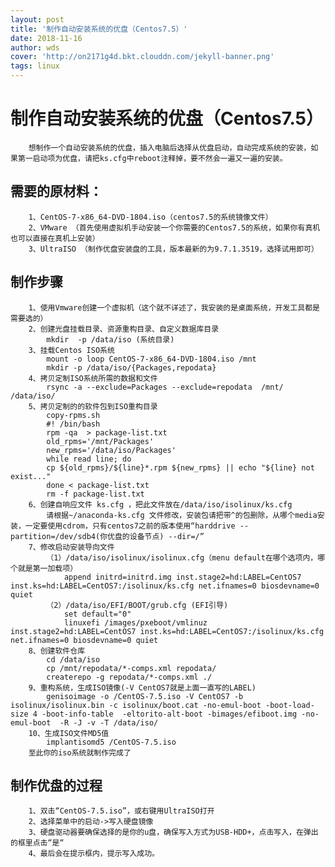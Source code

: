 ```yaml
---
layout: post
title: '制作自动安装系统的优盘（Centos7.5）'
date: 2018-11-16
author: wds
cover: 'http://on2171g4d.bkt.clouddn.com/jekyll-banner.png'
tags: linux
---
```


# 制作自动安装系统的优盘（Centos7.5） #
		想制作一个自动安装系统的优盘，插入电脑后选择从优盘启动，自动完成系统的安装，如果第一启动项为优盘，请把ks.cfg中reboot注释掉，要不然会一遍又一遍的安装。
## 需要的原材料： ##
		1、CentOS-7-x86_64-DVD-1804.iso（centos7.5的系统镜像文件）
		2、VMware （首先使用虚拟机手动安装一个你需要的Centos7.5的系统，如果你有真机也可以直接在真机上安装）
		3、UltraISO （制作优盘安装盘的工具，版本最新的为9.7.1.3519，选择试用即可）
## 制作步骤 ##
		1、使用Vmware创建一个虚拟机（这个就不详述了，我安装的是桌面系统，开发工具都是需要选的）
		2、创建光盘挂载目录、资源重构目录、自定义数据库目录
			mkdir  -p /data/iso (系统目录)
		3、挂载Centos ISO系统
			mount -o loop CentOS-7-x86_64-DVD-1804.iso /mnt
			mkdir -p /data/iso/{Packages,repodata}
		4、拷贝定制ISO系统所需的数据和文件
			rsync -a --exclude=Packages --exclude=repodata  /mnt/  /data/iso/
		5、拷贝定制的的软件包到ISO重构目录
			copy-rpms.sh
			#! /bin/bash
			rpm -qa  > package-list.txt
			old_rpms='/mnt/Packages'
			new_rpms='/data/iso/Packages'
			while read line; do
			cp ${old_rpms}/${line}*.rpm ${new_rpms} || echo "${line} not exist..."
			done < package-list.txt
			rm -f package-list.txt
		6、创建自响应文件 ks.cfg ，把此文件放在/data/iso/isolinux/ks.cfg
			请根据~/anaconda-ks.cfg 文件修改，安装包请把带^的包删除，从哪个media安装，一定要使用cdrom，只有centos7之前的版本使用“harddrive --partition=/dev/sdb4(你优盘的设备节点) --dir=/”
		7、修改启动安装导向文件
			（1）/data/iso/isolinux/isolinux.cfg（menu default在哪个选项内，哪个就是第一加载项）
				append initrd=initrd.img inst.stage2=hd:LABEL=CentOS7 inst.ks=hd:LABEL=CentOS7:/isolinux/ks.cfg net.ifnames=0 biosdevname=0 quiet	
			（2）/data/iso/EFI/BOOT/grub.cfg (EFI引导)
				set default="0"
				linuxefi /images/pxeboot/vmlinuz inst.stage2=hd:LABEL=CentOS7 inst.ks=hd:LABEL=CentOS7:/isolinux/ks.cfg net.ifnames=0 biosdevname=0 quiet
		8、创建软件仓库
			cd /data/iso
			cp /mnt/repodata/*-comps.xml repodata/
			createrepo -g repodata/*-comps.xml ./
		9、重构系统，生成ISO镜像(-V CentOS7就是上面一直写的LABEL)
			genisoimage -o /CentOS-7.5.iso -V CentOS7 -b isolinux/isolinux.bin -c isolinux/boot.cat -no-emul-boot -boot-load-size 4 -boot-info-table  -eltorito-alt-boot -bimages/efiboot.img -no-emul-boot  -R -J -v -T /data/iso/
		10、生成ISO文件MD5值
			implantisomd5 /CentOS-7.5.iso
		至此你的iso系统就制作完成了
## 制作优盘的过程 ##
		1、双击“CentOS-7.5.iso”，或右键用UltraISO打开
		2、选择菜单中的启动->写入硬盘镜像
		3、硬盘驱动器要确保选择的是你的u盘，确保写入方式为USB-HDD+，点击写入，在弹出的框里点击“是“
		4、最后会在提示框内，提示写入成功。
	
